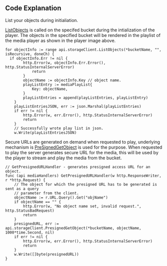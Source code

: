 ## Code Explanation

List your objects during initialiation.

[ListObjects](https://github.com/minio/minio-go/blob/master/examples/s3/listobjects.go) is called on the specifed bucket
during the intialization of the player. The objects in the specified bucket will be rendered in the playlist 
of the media player as shown in the player image above.

```golang
for objectInfo := range api.storageClient.ListObjects(*bucketName, "", isRecursive, doneCh) {
  if objectInfo.Err != nil {
		http.Error(w, objectInfo.Err.Error(), http.StatusInternalServerError)
			return
		}
		objectName := objectInfo.Key // object name.
		playListEntry := mediaPlayList{
			Key: objectName,
		}
		playListEntries = append(playListEntries, playListEntry)
	}
	playListEntriesJSON, err := json.Marshal(playListEntries)
	if err != nil {
		http.Error(w, err.Error(), http.StatusInternalServerError)
		return
	}
	// Successfully wrote play list in json.
	w.Write(playListEntriesJSON)

```

Secure URLs are generated on demand when requested to play, underlying mechanism is  [PreSignedGetObject](https://github.com/minio/minio-go/blob/master/examples/s3/presignedgetobject.go) is used for the purpose. When requested to play the server generates secure URL for the media, this will be used by the player to
stream and play the media from the bucket.

```golang
// GetPresignedURLHandler - generates presigned access URL for an object.
func (api mediaHandlers) GetPresignedURLHandler(w http.ResponseWriter, r *http.Request) {
	// The object for which the presigned URL has to be generated is sent as a query
	// parameter from the client.
	objectName := r.URL.Query().Get("objName")
	if objectName == "" {
		http.Error(w, "No object name set, invalid request.", http.StatusBadRequest)
		return
	}
	presignedURL, err := api.storageClient.PresignedGetObject(*bucketName, objectName, 1000*time.Second, nil)
	if err != nil {
		http.Error(w, err.Error(), http.StatusInternalServerError)
		return
	}
	w.Write([]byte(presignedURL))
}
```
